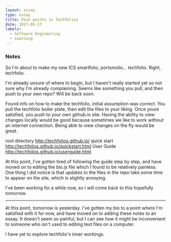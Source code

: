 ```yaml
---
layout: essay
type: essay
title: Pain points in Techfolios
date: 2017-05-17
labels:
  - Software Engineering
  - Learning
---
```


<h3>Notes</h3>
<p>
So I'm about to make my new ICS smartfolio, portsmolio... techfolio.
Right, techfolio.
</p>

<p>
I'm already unsure of where to begin, but I haven't really started yet so not
sure why I'm already complaining.  Seems like something you pull, and then
push to your own repo? Will be back soon.
</p>
<p>
Found info on how to make the techfolio, initial assumption was correct.
You pull the techfolio boiler plate, then edit the files to your liking.
Once youre satisfied, you push to your own github.io site. Having the ability
to view changes locally would be good because sometimes we like to work
without an internet connection. Being able to view changes on the fly would be
great.
</p>

root directory
  http://techfolios.github.io/
quick start
  http://techfolios.github.io/quickstart.html
User Guide
  http://techfolios.github.io/userguide.html


<p>At this point, I've gotten tired of following the guide step by step, and
have moved on to editing the bio.js file which I found to be relatively
painless.  One thing I did notice is that updates to the files in the repo
take some time to appear on the site, which is slightly annoying.</p>

<p>I've been working for a while now, so I will come back to this hopefully
tomorrow.</p>

<hr>

<p>
At this point, tomorrow is yesterday. I've gotten my bio to a point where I'm
satisfied with it for now, and have moved on to adding these notes to an essay.
It doesn't seem so painful, but I can see how it might be inconvenient to
someone who isn't used to editing text files on a computer.
</p>
<p>
I have yet to explore techfolio's inner workings.  
</p>
